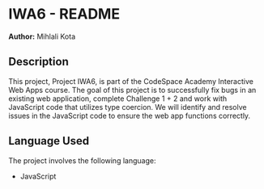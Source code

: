 # IWA6 - README

**Author:** Mihlali Kota

## Description

This project, Project IWA6, is part of the CodeSpace Academy Interactive Web Apps course. The goal of this project is to successfully fix bugs in an existing web application, complete Challenge 1 + 2 and work with JavaScript code that utilizes type coercion. We will identify and resolve issues in the JavaScript code to ensure the web app functions correctly.

## Language Used

The project involves the following language:

- JavaScript